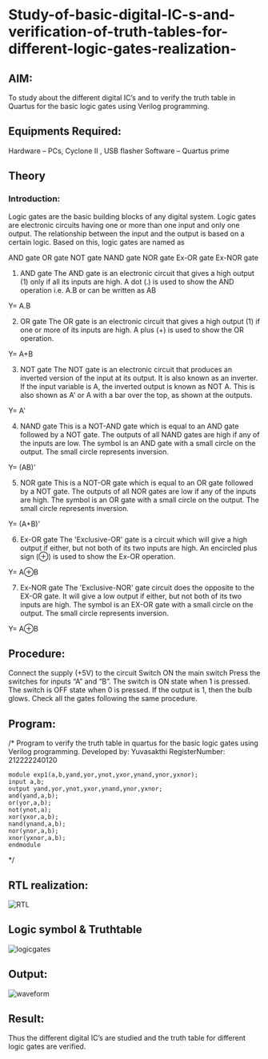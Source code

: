 # Study-of-basic-digital-IC-s-and-verification-of-truth-tables-for-different-logic-gates-realization-
## AIM:
To study about the different digital IC’s and to verify the truth table in Quartus for the basic logic gates using Verilog programming.

## Equipments Required:
Hardware – PCs, Cyclone II , USB flasher
Software – Quartus prime
## Theory
### Introduction:
Logic gates are the basic building blocks of any digital system. Logic gates are electronic circuits having one or more than one input and only one output. The relationship between the input and the output is based on a certain logic. Based on this, logic gates are named as

AND gate
OR gate
NOT gate
NAND gate
NOR gate
Ex-OR gate
Ex-NOR gate
1) AND gate
The AND gate is an electronic circuit that gives a high output (1) only if all its inputs are high. A dot (.) is used to show the AND operation i.e. A.B or can be written as AB

Y= A.B

2) OR gate
The OR gate is an electronic circuit that gives a high output (1) if one or more of its inputs are high. A plus (+) is used to show the OR operation.

Y= A+B

3) NOT gate
The NOT gate is an electronic circuit that produces an inverted version of the input at its output. It is also known as an inverter. If the input variable is A, the inverted output is known as NOT A. This is also shown as A' or A with a bar over the top, as shown at the outputs.

Y= A'

4) NAND gate
This is a NOT-AND gate which is equal to an AND gate followed by a NOT gate. The outputs of all NAND gates are high if any of the inputs are low. The symbol is an AND gate with a small circle on the output. The small circle represents inversion.

Y= (AB)’

5) NOR gate
This is a NOT-OR gate which is equal to an OR gate followed by a NOT gate. The outputs of all NOR gates are low if any of the inputs are high. The symbol is an OR gate with a small circle on the output. The small circle represents inversion.

Y= (A+B)’

6) Ex-OR gate
The 'Exclusive-OR' gate is a circuit which will give a high output if either, but not both of its two inputs are high. An encircled plus sign (⊕) is used to show the Ex-OR operation.

Y= A⊕B

7) Ex-NOR gate
The 'Exclusive-NOR' gate circuit does the opposite to the EX-OR gate. It will give a low output if either, but not both of its two inputs are high. The symbol is an EX-OR gate with a small circle on the output. The small circle represents inversion.

Y= A⊕B

## Procedure:
Connect the supply (+5V) to the circuit
Switch ON the main switch
Press the switches for inputs “A” and “B”. The switch is ON state when 1 is pressed. The switch is OFF state when 0 is pressed.
If the output is 1, then the bulb glows.
Check all the gates following the same procedure.
## Program:
/*
Program to verify the truth table in quartus for the basic logic gates using Verilog programming.
Developed by: Yuvasakthi
RegisterNumber: 212222240120
```
module exp1(a,b,yand,yor,ynot,yxor,ynand,ynor,yxnor);
input a,b;
output yand,yor,ynot,yxor,ynand,ynor,yxnor;
and(yand,a,b);
or(yor,a,b);
not(ynot,a);
xor(yxor,a,b);
nand(ynand,a,b);
nor(ynor,a,b);
xnor(yxnor,a,b); 
endmodule 
```
*/

## RTL realization:
![RTL](https://github.com/IamShakthi/Study-of-basic-digital-IC-s-and-verification-of-truth-tables-for-different-logic-gates-realization-/assets/117913445/4d8489d6-21c5-4d12-afa2-d26825318113)



## Logic symbol & Truthtable
![logicgates](https://github.com/IamShakthi/Study-of-basic-digital-IC-s-and-verification-of-truth-tables-for-different-logic-gates-realization-/assets/117913445/6f4df429-4a5e-4b1c-a44f-de5d88c66971)

## Output:
![waveform](https://github.com/IamShakthi/Study-of-basic-digital-IC-s-and-verification-of-truth-tables-for-different-logic-gates-realization-/assets/117913445/5893c34a-bc3c-4505-baca-95e2d5223e33)


## Result:
Thus the different digital IC’s are studied and the truth table for different logic gates are verified.
